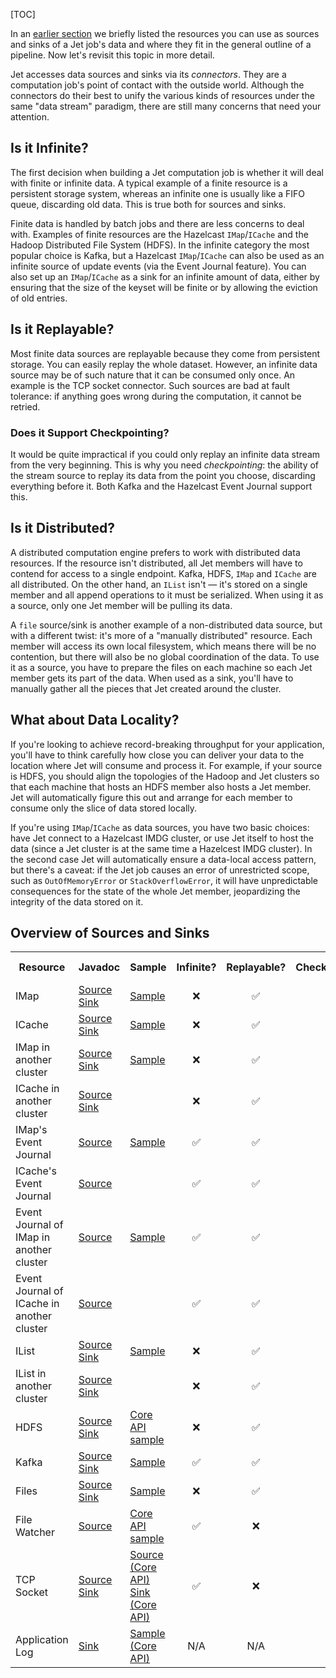 [TOC]

In an [earlier section](Build_Your_Computation_Pipeline) we briefly
listed the resources you can use as sources and sinks of a Jet job's
data and where they fit in the general outline of a pipeline. Now let's
revisit this topic in more detail.

Jet accesses data sources and sinks via its _connectors_. They are a
computation job's point of contact with the outside world. Although the
connectors do their best to unify the various kinds of resources under
the same "data stream" paradigm, there are still many concerns that need
your attention.

## Is it Infinite?

The first decision when building a Jet computation job is whether it
will deal with finite or infinite data. A typical example of a finite
resource is a persistent storage system, whereas an infinite one is
usually like a FIFO queue, discarding old data. This is true both for
sources and sinks.

Finite data is handled by batch jobs and there are less concerns to deal
with. Examples of finite resources are the Hazelcast `IMap`/`ICache` and
the Hadoop Distributed File System (HDFS). In the infinite category the
most popular choice is Kafka, but a Hazelcast `IMap`/`ICache` can also
be used as an infinite source of update events (via the Event Journal
feature). You can also set up an `IMap`/`ICache` as a sink for an
infinite amount of data, either by ensuring that the size of the keyset
will be finite or by allowing the eviction of old entries.

## Is it Replayable?

Most finite data sources are replayable because they come from
persistent storage. You can easily replay the whole dataset. However, an
infinite data source may be of such nature that it can be consumed only
once. An example is the TCP socket connector. Such sources are bad at
fault tolerance: if anything goes wrong during the computation, it
cannot be retried.

### Does it Support Checkpointing?

It would be quite impractical if you could only replay an infinite data
stream from the very beginning. This is why you need _checkpointing_:
the ability of the stream source to replay its data from the point you
choose, discarding everything before it. Both Kafka and the Hazelcast
Event Journal support this.

## Is it Distributed?

A distributed computation engine prefers to work with distributed data
resources. If the resource isn't distributed, all Jet members will have
to contend for access to a single endpoint. Kafka, HDFS, `IMap` and
`ICache` are all distributed. On the other hand, an `IList` isn't
&mdash; it's stored on a single member and all append operations to it
must be serialized. When using it as a source, only one Jet member will
be pulling its data.

A `file` source/sink is another example of a non-distributed data
source, but with a different twist: it's more of a "manually
distributed" resource. Each member will access its own local filesystem,
which means there will be no contention, but there will also be no
global coordination of the data. To use it as a source, you have to
prepare the files on each machine so each Jet member gets its part of
the data. When used as a sink, you'll have to manually gather all the
pieces that Jet created around the cluster.

## What about Data Locality?

If you're looking to achieve record-breaking throughput for your
application, you'll have to think carefully how close you can deliver
your data to the location where Jet will consume and process it. For
example, if your source is HDFS, you should align the topologies of the
Hadoop and Jet clusters so that each machine that hosts an HDFS member
also hosts a Jet member. Jet will automatically figure this out and
arrange for each member to consume only the slice of data stored
locally.

If you're using `IMap`/`ICache` as data sources, you have two basic
choices: have Jet connect to a Hazelcast IMDG cluster, or use Jet itself
to host the data (since a Jet cluster is at the same time a Hazelcest
IMDG cluster). In the second case Jet will automatically ensure a
data-local access pattern, but there's a caveat: if the Jet job causes
an error of unrestricted scope, such as `OutOfMemoryError` or
`StackOverflowError`, it will have unpredictable consequences for the
state of the whole Jet member, jeopardizing the integrity of the data
stored on it.

## Overview of Sources and Sinks

<table>
  <tr>
    <th>Resource</th>
    <th>Javadoc</th>
    <th>Sample</th>
    <th>Infinite?</th>
    <th>Replayable?</th>
    <th>Checkpointing?</th>
    <th>Distributed?</th>
    <th>Data Locality?</th>
  </tr>
  <tr>
    <td>IMap</td>
    <td><a href="https://hazelcast-l337.ci.cloudbees.com/view/Jet/job/Jet-javadoc/javadoc/com/hazelcast/jet/Sources.html#map-java.lang.String-com.hazelcast.query.Predicate-com.hazelcast.projection.Projection-">Source</a>
        <br/>
        <a href="https://hazelcast-l337.ci.cloudbees.com/view/Jet/job/Jet-javadoc/javadoc/com/hazelcast/jet/Sinks.html#map-java.lang.String-">Sink</a>
    </td>
    <td><a href="https://github.com/hazelcast/hazelcast-jet-code-samples/blob/master/batch/hazelcast-connectors/src/main/java/MapSourceSink.java">Sample</a>
    </td>
    <td align="center">❌</td>
    <td align="center">✅</td>
    <td align="center">❌</td>
    <td align="center">✅</td>
    <td align="center">Src ✅ <br/> Sink ❌</td>
  </tr>
  <tr>
    <td>ICache</td>
    <td><a href="https://hazelcast-l337.ci.cloudbees.com/view/Jet/job/Jet-javadoc/javadoc/com/hazelcast/jet/Sources.html#cache-java.lang.String-">Source</a>
        <br/>
        <a href="https://hazelcast-l337.ci.cloudbees.com/view/Jet/job/Jet-javadoc/javadoc/com/hazelcast/jet/Sinks.html#cache-java.lang.String-">Sink</a>
    </td>
    <td><a href="https://github.com/hazelcast/hazelcast-jet-code-samples/blob/master/batch/hazelcast-connectors/src/main/java/CacheSourceSink.java">Sample</a>
    </td>
    <td align="center">❌</td>
    <td align="center">✅</td>
    <td align="center">❌</td>
    <td align="center">✅</td>
    <td align="center">Src ✅ <br/> Sink ❌</td>
  </tr>
  <tr>
    <td>IMap in another cluster</td>
    <td><a href="https://hazelcast-l337.ci.cloudbees.com/view/Jet/job/Jet-javadoc/javadoc/com/hazelcast/jet/Sources.html#remoteMap-java.lang.String-com.hazelcast.client.config.ClientConfig-com.hazelcast.query.Predicate-com.hazelcast.projection.Projection-">Source</a>
        <br/>
        <a href="https://hazelcast-l337.ci.cloudbees.com/view/Jet/job/Jet-javadoc/javadoc/com/hazelcast/jet/Sinks.html#remoteMap-java.lang.String-com.hazelcast.client.config.ClientConfig-">Sink</a>
    </td>
    <td><a href="https://github.com/hazelcast/hazelcast-jet-code-samples/blob/master/batch/hazelcast-connectors/src/main/java/RemoteSourceSink.java">Sample</a>
    </td>
    <td align="center">❌</td>
    <td align="center">✅</td>
    <td align="center">❌</td>
    <td align="center">✅</td>
    <td align="center">✅</td>
  </tr>
  <tr>
    <td>ICache in another cluster</td>
    <td><a href="https://hazelcast-l337.ci.cloudbees.com/view/Jet/job/Jet-javadoc/javadoc/com/hazelcast/jet/Sources.html#remoteCache-java.lang.String-com.hazelcast.client.config.ClientConfig-">Source</a>
        <br/>
        <a href="https://hazelcast-l337.ci.cloudbees.com/view/Jet/job/Jet-javadoc/javadoc/com/hazelcast/jet/Sinks.html#remoteCache-java.lang.String-com.hazelcast.client.config.ClientConfig-">Sink</a>
    </td>
    <td>
    </td>
    <td align="center">❌</td>
    <td align="center">✅</td>
    <td align="center">❌</td>
    <td align="center">✅</td>
    <td align="center">✅</td>
  </tr>
  <tr>
    <td>IMap's Event Journal</td>
    <td><a href="https://hazelcast-l337.ci.cloudbees.com/view/Jet/job/Jet-javadoc/javadoc/com/hazelcast/jet/Sources.html#mapJournal-java.lang.String-com.hazelcast.jet.function.DistributedPredicate-com.hazelcast.jet.function.DistributedFunction-boolean-">Source</a>
        <br/>
    </td>
    <td><a href="https://github.com/hazelcast/hazelcast-jet-code-samples/blob/master/core-api/streaming/event-journal/src/main/java/StreamEventJournal.java">Sample</a>
    </td>
    <td align="center">✅</td>
    <td align="center">✅</td>
    <td align="center">✅</td>
    <td align="center">✅</td>
    <td align="center">✅</td>
  </tr>
  <tr>
    <td>ICache's Event Journal</td>
    <td><a href="https://hazelcast-l337.ci.cloudbees.com/view/Jet/job/Jet-javadoc/javadoc/com/hazelcast/jet/Sources.html#cacheJournal-java.lang.String-com.hazelcast.jet.function.DistributedPredicate-com.hazelcast.jet.function.DistributedFunction-boolean-">Source</a>
    </td>
    <td>
    </td>
    <td align="center">✅</td>
    <td align="center">✅</td>
    <td align="center">✅</td>
    <td align="center">✅</td>
    <td align="center">✅</td>
  </tr>
  <tr>
    <td>Event Journal of IMap in another cluster</td>
    <td><a href="https://hazelcast-l337.ci.cloudbees.com/view/Jet/job/Jet-javadoc/javadoc/com/hazelcast/jet/Sources.html#remoteMapJournal-java.lang.String-com.hazelcast.client.config.ClientConfig-com.hazelcast.jet.function.DistributedPredicate-com.hazelcast.jet.function.DistributedFunction-boolean-">Source</a>
    </td>
    <td><a href="https://github.com/hazelcast/hazelcast-jet-code-samples/blob/master/core-api/streaming/event-journal/src/main/java/StreamRemoteEventJournal.java">Sample</a>
    </td>
    <td align="center">✅</td>
    <td align="center">✅</td>
    <td align="center">✅</td>
    <td align="center">✅</td>
    <td align="center">❌</td>
  </tr>
  <tr>
    <td>Event Journal of ICache in another cluster</td>
    <td><a href="https://hazelcast-l337.ci.cloudbees.com/view/Jet/job/Jet-javadoc/javadoc/com/hazelcast/jet/Sources.html#remoteCacheJournal-java.lang.String-com.hazelcast.client.config.ClientConfig-com.hazelcast.jet.function.DistributedPredicate-com.hazelcast.jet.function.DistributedFunction-boolean-">Source</a>
    </td>
    <td>
    </td>
    <td align="center">✅</td>
    <td align="center">✅</td>
    <td align="center">✅</td>
    <td align="center">✅</td>
    <td align="center">❌</td>
  </tr>
  <tr>
    <td>IList</td>
    <td><a href="https://hazelcast-l337.ci.cloudbees.com/view/Jet/job/Jet-javadoc/javadoc/com/hazelcast/jet/Sources.html#list-java.lang.String-">Source</a>
        <br/>
        <a href="https://hazelcast-l337.ci.cloudbees.com/view/Jet/job/Jet-javadoc/javadoc/com/hazelcast/jet/Sinks.html#list-java.lang.String-">Sink</a>
    </td>
    <td><a href="https://github.com/hazelcast/hazelcast-jet-code-samples/blob/master/batch/hazelcast-connectors/src/main/java/ListSourceSink.java">Sample</a>
    </td>
    <td align="center">❌</td>
    <td align="center">✅</td>
    <td align="center">❌</td>
    <td align="center">❌</td>
    <td align="center">❌</td>
  </tr>
  <tr>
    <td>IList in another cluster</td>
    <td><a href="https://hazelcast-l337.ci.cloudbees.com/view/Jet/job/Jet-javadoc/javadoc/com/hazelcast/jet/Sources.html#remoteList-java.lang.String-com.hazelcast.client.config.ClientConfig-">Source</a>
        <br/>
        <a href="https://hazelcast-l337.ci.cloudbees.com/view/Jet/job/Jet-javadoc/javadoc/com/hazelcast/jet/Sinks.html#remoteList-java.lang.String-com.hazelcast.client.config.ClientConfig-">Sink</a>
    </td>
    <td>
    </td>
    <td align="center">❌</td>
    <td align="center">✅</td>
    <td align="center">❌</td>
    <td align="center">❌</td>
    <td align="center">❌</td>
  </tr>
  <tr>
    <td>HDFS</td>
    <td><a href="https://hazelcast-l337.ci.cloudbees.com/view/Jet/job/Jet-javadoc/javadoc/com/hazelcast/jet/HdfsSources.html">Source</a>
        <br/>
        <a href="https://hazelcast-l337.ci.cloudbees.com/view/Jet/job/Jet-javadoc/javadoc/com/hazelcast/jet/HdfsSinks.html">Sink</a>
    </td>
    <td><a href="https://github.com/hazelcast/hazelcast-jet-code-samples/blob/master/core-api/batch/wordcount-hadoop/src/main/java/HadoopWordCount.java">Core API sample</a>
    </td>
    <td align="center">❌</td>
    <td align="center">✅</td>
    <td align="center">❌</td>
    <td align="center">✅</td>
    <td align="center">✅</td>
  </tr>
  <tr>
    <td>Kafka</td>
    <td><a href="https://hazelcast-l337.ci.cloudbees.com/view/Jet/job/Jet-javadoc/javadoc/com/hazelcast/jet/KafkaSources.html">Source</a>
        <br/>
        <a href="https://hazelcast-l337.ci.cloudbees.com/view/Jet/job/Jet-javadoc/javadoc/com/hazelcast/jet/KafkaSinks.html">Sink</a>
    </td>
    <td><a href="https://github.com/hazelcast/hazelcast-jet-code-samples/blob/master/core-api/streaming/kafka/src/main/java/ConsumeKafka.java">Sample</a>
    </td>
    <td align="center">✅</td>
    <td align="center">✅</td>
    <td align="center">✅</td>
    <td align="center">✅</td>
    <td align="center">❌</td>
  </tr>
  <tr>
    <td>Files</td>
    <td><a href="https://hazelcast-l337.ci.cloudbees.com/view/Jet/job/Jet-javadoc/javadoc/com/hazelcast/jet/Sources.html#files-java.lang.String-java.nio.charset.Charset-java.lang.String-">Source</a>
        <br/>
        <a href="https://hazelcast-l337.ci.cloudbees.com/view/Jet/job/Jet-javadoc/javadoc/com/hazelcast/jet/Sinks.html#files-java.lang.String-com.hazelcast.jet.function.DistributedFunction-java.nio.charset.Charset-boolean-">Sink</a>
    </td>
    <td><a href="https://github.com/hazelcast/hazelcast-jet-code-samples/blob/master/batch/access-log-analyzer/src/main/java/AccessLogAnalyzer.java">Sample</a>
    </td>
    <td align="center">❌</td>
    <td align="center">✅</td>
    <td align="center">❌</td>
    <td align="center">❌</td>
    <td align="center">✅</td>
  </tr>
  <tr>
    <td>File Watcher</td>
    <td><a href="https://hazelcast-l337.ci.cloudbees.com/view/Jet/job/Jet-javadoc/javadoc/com/hazelcast/jet/Sources.html#fileWatcher-java.lang.String-java.nio.charset.Charset-java.lang.String-">Source</a>
    </td>
    <td><a href="https://github.com/hazelcast/hazelcast-jet-code-samples/blob/master/core-api/streaming/access-stream-analyzer/src/main/java/AccessStreamAnalyzer.java">Core API sample</a>
    </td>
    <td align="center">✅</td>
    <td align="center">❌</td>
    <td align="center">❌</td>
    <td align="center">❌</td>
    <td align="center">✅</td>
  </tr>
  <tr>
    <td>TCP Socket</td>
    <td><a href="https://hazelcast-l337.ci.cloudbees.com/view/Jet/job/Jet-javadoc/javadoc/com/hazelcast/jet/Sources.html#socket-java.lang.String-int-java.nio.charset.Charset-">Source</a>
        <br/>
        <a href="https://hazelcast-l337.ci.cloudbees.com/view/Jet/job/Jet-javadoc/javadoc/com/hazelcast/jet/Sinks.html#socket-java.lang.String-int-com.hazelcast.jet.function.DistributedFunction-java.nio.charset.Charset-">Sink</a>
    </td>
    <td><a href="https://github.com/hazelcast/hazelcast-jet-code-samples/blob/master/core-api/streaming/socket/src/main/java/StreamTextSocket.java">Source (Core API)</a>
        <br/>
        <a href="https://github.com/hazelcast/hazelcast-jet-code-samples/blob/master/core-api/streaming/socket/src/main/java/WriteTextSocket.java">Sink (Core API)</a>
    </td>
    <td align="center">✅</td>
    <td align="center">❌</td>
    <td align="center">❌</td>
    <td align="center">❌</td>
    <td align="center">❌</td>
  </tr>
  <tr>
    <td>Application Log</td>
    <td><a href="https://hazelcast-l337.ci.cloudbees.com/view/Jet/job/Jet-javadoc/javadoc/com/hazelcast/jet/Sinks.html#writeLogger-com.hazelcast.jet.function.DistributedFunction-">Sink</a>
    </td>
    <td><a href="https://github.com/hazelcast/hazelcast-jet-code-samples/blob/master/core-api/batch/enrichment-core-api/src/main/java/HashMapEnrichment.java">Sample (Core API)</a>
    </td>
    <td align="center">N/A</td>
    <td align="center">N/A</td>
    <td align="center">❌</td>
    <td align="center">❌</td>
    <td align="center">✅</td>
  </tr>
</table>
